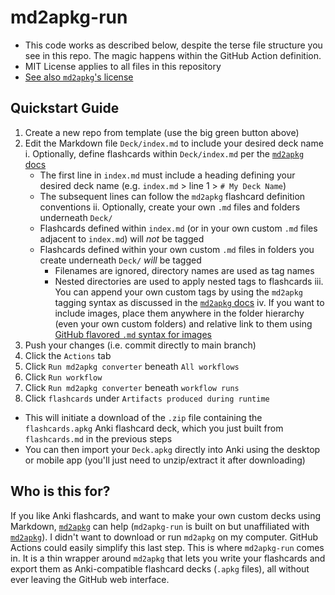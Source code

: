 # md2apkg-run

- This code works as described below, despite the terse file structure you see in this repo. The magic happens within the GitHub Action definition. 
- MIT License applies to all files in this repository
- [See also `md2apkg`'s license](https://github.com/Steve2955/md2apkg/blob/main/LICENSE.md)

## Quickstart Guide

1. Create a new repo from template (use the big green button above)
2. Edit the Markdown file `Deck/index.md` to include your desired deck name
  i. Optionally, define flashcards within `Deck/index.md` per the [`md2apkg` docs](https://github.com/Steve2955/md2apkg)
    - The first line in `index.md` must include a heading defining your desired deck name (e.g. `index.md` > line 1 > `# My Deck Name`)
    - The subsequent lines can follow the `md2apkg` flashcard definition conventions
  ii. Optionally, create your own `.md` files and folders underneath `Deck/`
    - Flashcards defined within `index.md` (or in your own custom `.md` files adjacent to `index.md`) will *not* be tagged
    - Flashcards defined within your own custom `.md` files in folders you create underneath `Deck/` *will* be tagged
      - Filenames are ignored, directory names are used as tag names
      - Nested directories are used to apply nested tags to flashcards
  iii. You can append your own custom tags by using the `md2apkg` tagging syntax as discussed in the [`md2apkg` docs](https://github.com/Steve2955/md2apkg)
  iv. If you want to include images, place them anywhere in the folder hierarchy (even your own custom folders) and relative link to them using [GitHub flavored `.md` syntax for images](https://docs.github.com/en/get-started/writing-on-github/getting-started-with-writing-and-formatting-on-github/basic-writing-and-formatting-syntax#images)
3. Push your changes (i.e. commit directly to main branch)
4. Click the `Actions` tab
5. Click `Run md2apkg converter` beneath `All workflows`
6. Click `Run workflow`
7. Click `Run md2apkg converter` beneath `workflow runs`
8. Click `flashcards` under `Artifacts produced during runtime`
  - This will initiate a download of the `.zip` file containing the `flashcards.apkg` Anki flashcard deck, which you just built from `flashcards.md` in the previous steps
  - You can then import your `Deck.apkg` directly into Anki using the desktop or mobile app (you'll just need to unzip/extract it after downloading)

## Who is this for?

If you like Anki flashcards, and want to make your own custom decks using Markdown, [`md2apkg`](https://github.com/Steve2955/md2apkg) can help (`md2apkg-run` is built on but unaffiliated with [`md2apkg`](https://github.com/Steve2955/md2apkg)).
I didn't want to download or run `md2apkg` on my computer. GitHub Actions could easily simplify this last step.
This is where `md2apkg-run` comes in. It is a thin wrapper around `md2apkg` that lets you write your flashcards and export them as Anki-compatible flashcard decks (`.apkg` files), all without ever leaving the GitHub web interface.
